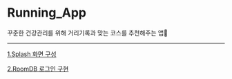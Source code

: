 # Running_App
꾸준한 건강관리를 위해 거리기록과 맞는 코스를 추천해주는 앱🏃

---
[1.Splash 화면 구성](https://github.com/OhJunYoung21/Running_App/blob/main/스플래시화면.md)


[2.RoomDB 로그인 구현](https://github.com/OhJunYoung21/Running_App/blob/main/%5BRoomDB%5D로그인.md)
